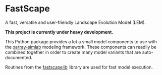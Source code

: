 # FastScape

A fast, versatile and user-friendly Landscape Evolution Model (LEM).

**This project is currently under heavy development.**

This Python package provides a lot a small model components to use with the
[xarray-simlab](https://github.com/benbovy/xarray-simlab) modeling framework.
These components can readily be combined together in order to create
many model variants that are auto-documented.

Routines from the [fastscapelib](https://github.com/fastscape-lem/fastscapelib)
library are used for fast model execution.

